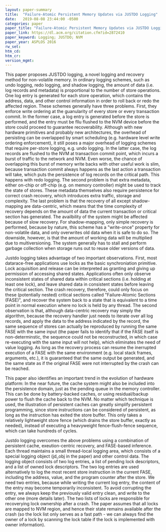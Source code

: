 ```yaml
---
layout: paper-summary
title:  "Failure-Atomic Persistent Memory Updates via JUSTDO Logging"
date:   2019-08-08 23:44:00 -0500
categories: paper
paper_title: "Failure-Atomic Persistent Memory Updates via JUSTDO Logging"
paper_link: https://dl.acm.org/citation.cfm?id=2872410
paper_keyword: Logging; JUSTDO; NVM
paper_year: ASPLOS 2016
rw_set: 
htm_cd: 
htm_cr: 
version_mgmt: 
---
```


This paper proposes JUSTDO logging, a novel logging and recovery method for non-volatile memory. In ordinary logging schemes,
such as undo logging, redo logging, and shadow logging, the amount of data (i.e. log records and metadata) is proportional
to the number of store operations. One log entry is generated for each store operation, which contains the address, data,
and other control information in order to roll back or redo the affected region. These schemes generally have three problems. 
First, they enforce write ordering at the guanularity of every store or every transaction commit. In the former case,
a log entry is generated before the store is performed, and the entry must be fllu flushed to the NVM device before the 
store could proceed to guarantee recoverability. Although with new hardware primitives and probably new architectures, the 
overhead of persisting can be overlapped by smart scheduling (e.g. hardware level write ordering enforcement), it still poses
a major overhead of logging schemes that require per-store logging, e.g. undo logging. In the latter case, the log records are 
flushed to the NVM at transaction commit point, which incurs a burst of traffic to the network and NVM. Even worse, the 
chance of overlapping this burst of memory write backs with other useful work is slim, because transaction commit always 
happens as the last action a transaction will take, which puts the persistence of log records on the critical path. This 
happens with redo logging. The second problem is that extra metadata, either on-chip or off-chip (e.g. on memory controller)
might be used to track the state of stores. These metadata themselves also require persistence for correct crash recovery, 
which introduces extra traffic, storage and complexity. The last problem is that the recovery of all except shadow-mapping 
are data-centric, which means that the time complexity of recovery depends on the amount of data the current transaction
or critical section has generated. The availbility of the system might be affected because of slow recovery. For shadow-mapping,
only simple recovery is performed, because by nature, this scheme has a "write-once" property for non-volatile data, and 
only overwrites old data when it is safe to do so. The downside, however, is that the amount of working data will be multiplied
due to multiversioning. The system generally has to stall and perform garbage collection when storage runs out to reuse
older versions of data.

Justdo logging takes advantage of two important observations. First, most datarace-free applications use locks as the basic 
synchroniation primitive. Lock acquisition and release can be interpreted as granting and giving up permission of accessing
shared states. Applications often only observe inconsistent states of shared data within critical sections (i.e. holding 
at least one lock), and leave shared data in consistent states before leaving the critical section. The crash recovery,
therefore, could only focus on these (potentially nested) critical sections called "Failure-Atomic Sections (FASE)",
and recover the system back to a state that is equivalent to a time point in normal execution where no lock is held by
any thread. The second observation is that, although data-centric recovery may simply the algorithm, because the recovery handler 
just needs to iterate over all log records, and apply the data to the address indicated by the record, the same 
sequence of stores can actually be reproduced by running the same FASE with the same input (the paper fails to identify that
if the FASE itself is non-determinstic, the sequence could not be reconstructed, in which case re-executing with the 
same input will not help), which eliminates the need of value logging. As long as the recovery process can resume the 
inerrupted execution of a FASE with the same environment (e.g. local stack frames, arguments, etc.), it is guaranteed 
that the same output be generated, and the same state as if the original FASE were not interrupted by the crash can be 
reached.

This paper also identifies an important trend in the evolution of hardware platform: In the near future, the cache system 
might also be included into the persistence domain, just as the pending queue in the memory controller. This can be done
by battery-backed caches, or using residual/backup power to flush the cache back to the NVM. No matter which technique 
is used, the illustration of persistent caches can greatly simplify persistent programming, since store instructions can be 
considered of persistent, as long as the instruction has exited the store buffer. This only takes a relatively lightweight 
store fence (which drains the store buffer, exactly as needed), instead of executing a heavyweight fence-flush-fence sequence,
which can take hundreds of cycles. 

Justdo logging overcomes the above problems using a combination of persistent cache, exeution-centric recovery, and 
FASE-based inference. Each thread maintains a small thread-local logging area, which consists of a special logging 
object (jd_obj in the paper) and other control data. The logging object consists of two log entries, a list of pending lock
descriptors, and a list of owned lock descriptors. The two log entries are used alternatively to log the most recent store
instruction in the current FASE, including the address, value, and the program counter after the store. We need two entries, 
because while writing the current log entry, the content of the entry may become temporarily inconsistent. To avoid corrupting 
the entry, we always keep the previously valid entry clean, and write to the other one (more details later). The two lists of 
locks are responsible for recoverying lock ownership after a crash. The paper assumes that all locks are mapped to NVM region,
and hence their state remains available after the crash (so the lock list only serves as a fast path - we can always find 
the owner of a lock by scanning the lock table if the lock is implemented with owner information). 
